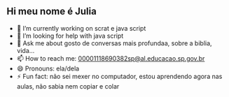 ## Hi meu nome é Julia 

- 🔭 I’m currently working on scrat e java script
- 🤔 I’m looking for help with java script
- 💬 Ask me about gosto de conversas mais profundaa, sobre a biblia, vida...
- 📫 How to reach me: 00001118690382sp@al.educacao.sp.gov.br
- 😄 Pronouns: ela/dela 
- ⚡ Fun fact: não sei mexer no computador, estou aprendendo agora nas aulas, não sabia nem copiar e colar 

